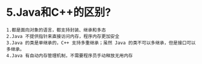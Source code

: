 # 5.Java和C++的区别?

```
1.都是面向对象的语言，都支持封装、继承和多态
2.Java 不提供指针来直接访问内存，程序内存更加安全
3.Java 的类是单继承的，C++ 支持多重继承；虽然 Java 的类不可以多继承，但是接口可以多继承。
4.Java 有自动内存管理机制，不需要程序员手动释放无用内存
```

